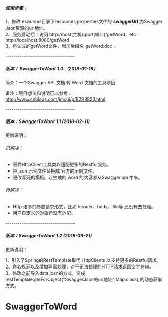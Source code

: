 <h5>使用步骤：</h5>
<p>
 1、修改resources目录下resources.properties文件的<strong> swaggerUrl </strong>为Swagger Json资源的url地址。<br/>
2、服务启动后：访问 http://host(主机):port(端口)/getWord，etc：http://localhost:8080/getWord <br/>
3、将生成的getWord文件，增加后缀名 getWord.doc 。
</p>
<p>----------------------------------</p>
<h5> 版本： SwaggerToWord 1.0 （2018-01-18）</h5>
<p>简介：一个Swagger API 文档 转 Word 文档的工具项目</P>
<p>备注：项目想法和说明可以参考：<a href='http://www.cnblogs.com/jmcui/p/8298823.html'>http://www.cnblogs.com/jmcui/p/8298823.html</a></P>
<p>----------------------------------</p>
<h5>版本：SwaggerToWord 1.1 (2018-02-11)</h5>
<p>更新说明：</P>
 <h6>已解决：</h6>
 <ul>   
   <li>替换HttpClient工具类以适配更多的Restful服务。</li>   
   <li>把 json 示例文件替换成 官方的示例文件。</li>    
   <li>更改写死的模板。让生成的 word 的内容都从Swagger api 中来。</li> 
 </ul>
 <h6>待解决：</h6>
 <ul>
   <li>Http 诸多的参数请求形式，比如 header、body、file等 还没有去处理。</li>
   <li>用户自定义的对象还没有适配。</li> 
 </ul>   
<p>----------------------------------</p>
<h5>版本：SwaggerToWord 1.2 (2018-06-21)</h5>
<p>更新说明：</P>
<p>
1、引入了Spring的RestTemplate取代 HttpClients 以支持更多的Restful请求。<br/>
2、命名规范以及增加异常处理，对于无法处理的HTTP请求返回空字符串。<br/>
3、修改之前导入data.josn的方式，变成restTemplate.getForObject("SwaggerJson的url地址",Map.class);的动态获取方式。
</p>
  
# SwaggerToWord
